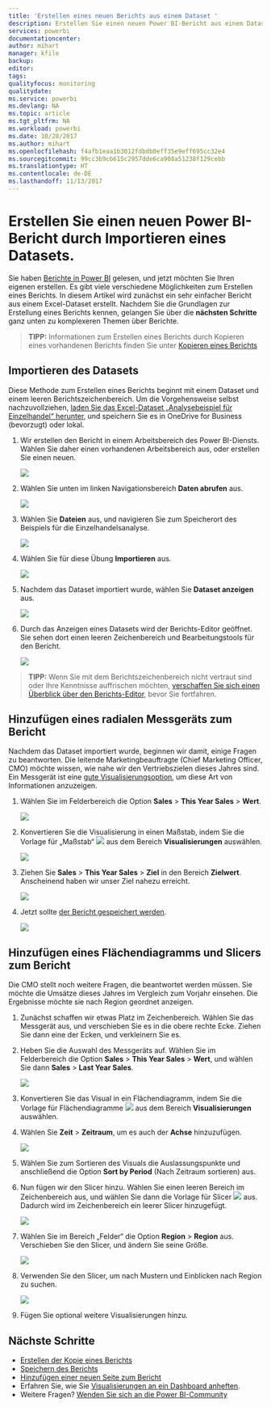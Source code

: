 ```yaml
---
title: 'Erstellen eines neuen Berichts aus einem Dataset '
description: Erstellen Sie einen neuen Power BI-Bericht aus einem Dataset.
services: powerbi
documentationcenter: 
author: mihart
manager: kfile
backup: 
editor: 
tags: 
qualityfocus: monitoring
qualitydate: 
ms.service: powerbi
ms.devlang: NA
ms.topic: article
ms.tgt_pltfrm: NA
ms.workload: powerbi
ms.date: 10/28/2017
ms.author: mihart
ms.openlocfilehash: f4afb1eaa1b3012fdbdb0eff35e9eff695cc32e4
ms.sourcegitcommit: 99cc3b9cb615c2957dde6ca908a51238f129cebb
ms.translationtype: HT
ms.contentlocale: de-DE
ms.lasthandoff: 11/13/2017
---
```

# <a name="create-a-new-power-bi-report-by-importing-a-dataset"></a>Erstellen Sie einen neuen Power BI-Bericht durch Importieren eines Datasets.
Sie haben [Berichte in Power BI](service-reports.md) gelesen, und jetzt möchten Sie Ihren eigenen erstellen. Es gibt viele verschiedene Möglichkeiten zum Erstellen eines Berichts. In diesem Artikel wird zunächst ein sehr einfacher Bericht aus einem Excel-Dataset erstellt. Nachdem Sie die Grundlagen zur Erstellung eines Berichts kennen, gelangen Sie über die **nächsten Schritte** ganz unten zu komplexeren Themen über Berichte.  

> **TIPP:** Informationen zum Erstellen eines Berichts durch Kopieren eines vorhandenen Berichts finden Sie unter [Kopieren eines Berichts](power-bi-report-copy.md)
> 
> 

## <a name="import-the-dataset"></a>Importieren des Datasets
Diese Methode zum Erstellen eines Berichts beginnt mit einem Dataset und einem leeren Berichtszeichenbereich. Um die Vorgehensweise selbst nachzuvollziehen, [laden Sie das Excel-Dataset „Analysebeispiel für Einzelhandel“ herunter](http://go.microsoft.com/fwlink/?LinkId=529778), und speichern Sie es in OneDrive for Business (bevorzugt) oder lokal.

1. Wir erstellen den Bericht in einem Arbeitsbereich des Power BI-Diensts. Wählen Sie daher einen vorhandenen Arbeitsbereich aus, oder erstellen Sie einen neuen.
   
   ![](media/service-report-create-new/power-bi-workspaces2.png)
2. Wählen Sie unten im linken Navigationsbereich **Daten abrufen** aus.
   
   ![](media/service-report-create-new/power-bi-get-data3.png)
3. Wählen Sie **Dateien** aus, und navigieren Sie zum Speicherort des Beispiels für die Einzelhandelsanalyse.
   
    ![](media/service-report-create-new/power-bi-select-files.png)
4. Wählen Sie für diese Übung **Importieren** aus.
   
   ![](media/service-report-create-new/power-bi-import.png)
5. Nachdem das Dataset importiert wurde, wählen Sie **Dataset anzeigen** aus.
   
   ![](media/service-report-create-new/power-bi-view-dataset.png)
6. Durch das Anzeigen eines Datasets wird der Berichts-Editor geöffnet.  Sie sehen dort einen leeren Zeichenbereich und Bearbeitungstools für den Bericht.
   
   ![](media/service-report-create-new/power-bi-blank-report.png)

> **TIPP:** Wenn Sie mit dem Berichtszeichenbereich nicht vertraut sind oder Ihre Kenntnisse auffrischen möchten, [verschaffen Sie sich einen Überblick über den Berichts-Editor](service-the-report-editor-take-a-tour.md), bevor Sie fortfahren.
> 
> 

## <a name="add-a-radial-gauge-to-the-report"></a>Hinzufügen eines radialen Messgeräts zum Bericht
Nachdem das Dataset importiert wurde, beginnen wir damit, einige Fragen zu beantworten.  Die leitende Marketingbeauftragte (Chief Marketing Officer, CMO) möchte wissen, wie nahe wir den Vertriebszielen dieses Jahres sind. Ein Messgerät ist eine [gute Visualisierungsoption](power-bi-report-visualizations.md), um diese Art von Informationen anzuzeigen.

1. Wählen Sie im Felderbereich die Option **Sales** > **This Year Sales** > **Wert**.
   
    ![](media/service-report-create-new/power-bi-report-step1.png)
2. Konvertieren Sie die Visualisierung in einen Maßstab, indem Sie die Vorlage für „Maßstab“ ![](media/service-report-create-new/powerbi-gauge-icon.png) aus dem Bereich **Visualisierungen** auswählen.
   
    ![](media/service-report-create-new/power-bi-report-step2.png)
3. Ziehen Sie **Sales** > **This Year Sales** > **Ziel** in den Bereich **Zielwert**. Anscheinend haben wir unser Ziel nahezu erreicht.
   
    ![](media/service-report-create-new/power-bi-report-step3.png)
4. Jetzt sollte [der Bericht gespeichert werden](service-report-save.md).
   
   ![](media/service-report-create-new/powerbi-save.png)

## <a name="add-an-area-chart-and-slicer-to-the-report"></a>Hinzufügen eines Flächendiagramms und Slicers zum Bericht
Die CMO stellt noch weitere Fragen, die beantwortet werden müssen. Sie möchte die Umsätze dieses Jahres im Vergleich zum Vorjahr einsehen. Die Ergebnisse möchte sie nach Region geordnet anzeigen.

1. Zunächst schaffen wir etwas Platz im Zeichenbereich. Wählen Sie das Messgerät aus, und verschieben Sie es in die obere rechte Ecke. Ziehen Sie dann eine der Ecken, und verkleinern Sie es.
2. Heben Sie die Auswahl des Messgeräts auf. Wählen Sie im Felderbereich die Option **Sales** > **This Year Sales** > **Wert**, und wählen Sie dann **Sales** > **Last Year Sales**.
   
    ![](media/service-report-create-new/power-bi-report-step4.png)
3. Konvertieren Sie das Visual in ein Flächendiagramm, indem Sie die Vorlage für Flächendiagramme ![](media/service-report-create-new/power-bi-areachart-icon.png) aus dem Bereich **Visualisierungen** auswählen.
4. Wählen Sie **Zeit** > **Zeitraum**, um es auch der **Achse** hinzuzufügen.
   
    ![](media/service-report-create-new/power-bi-report-step5.png)
5. Wählen Sie zum Sortieren des Visuals die Auslassungspunkte und anschließend die Option **Sort by Period** (Nach Zeitraum sortieren) aus.
6. Nun fügen wir den Slicer hinzu. Wählen Sie einen leeren Bereich im Zeichenbereich aus, und wählen Sie dann die Vorlage für Slicer ![](media/service-report-create-new/power-bi-slicer-icon.png) aus. Dadurch wird im Zeichenbereich ein leerer Slicer hinzugefügt.
   
    ![](media/service-report-create-new/power-bi-report-step6.png)    
7. Wählen Sie im Bereich „Felder“ die Option **Region** > **Region** aus. Verschieben Sie den Slicer, und ändern Sie seine Größe.
   
    ![](media/service-report-create-new/power-bi-report-step7.png)  
8. Verwenden Sie den Slicer, um nach Mustern und Einblicken nach Region zu suchen.
   
   ![](media/service-report-create-new/power-bi-slicer-video2.gif)  
9. Fügen Sie optional weitere Visualisierungen hinzu.

## <a name="next-steps"></a>Nächste Schritte
* [Erstellen der Kopie eines Berichts](power-bi-report-copy.md)
* [Speichern des Berichts](service-report-save.md)    
* [Hinzufügen einer neuen Seite zum Bericht](power-bi-report-add-page.md)  
* Erfahren Sie, wie Sie [Visualisierungen an ein Dashboard anheften](service-dashboard-pin-tile-from-report.md).    
* Weitere Fragen? [Wenden Sie sich an die Power BI-Community](http://community.powerbi.com/)

